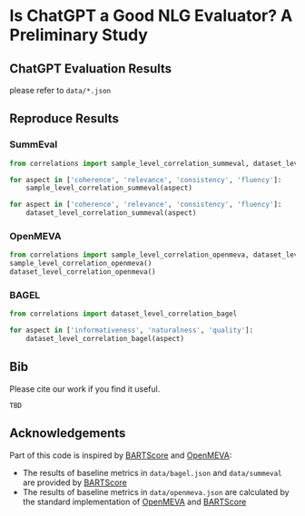 # Is ChatGPT a Good NLG Evaluator? A Preliminary Study 

## ChatGPT Evaluation Results
please refer to `data/*.json`

## Reproduce Results
### SummEval
```python
from correlations import sample_level_correlation_summeval, dataset_level_correlation_summeval

for aspect in ['coherence', 'relevance', 'consistency', 'fluency']:
    sample_level_correlation_summeval(aspect)

for aspect in ['coherence', 'relevance', 'consistency', 'fluency']:
    dataset_level_correlation_summeval(aspect)
```

### OpenMEVA
```python
from correlations import sample_level_correlation_openmeva, dataset_level_correlation_openmeva
sample_level_correlation_openmeva()
dataset_level_correlation_openmeva()
```

### BAGEL
```python
from correlations import dataset_level_correlation_bagel

for aspect in ['informativeness', 'naturalness', 'quality']:
    dataset_level_correlation_bagel(aspect)
```

## Bib
Please cite our work if you find it useful.
```
TBD
```

## Acknowledgements
Part of this code is inspired by [BARTScore](https://github.com/neulab/BARTScore) and [OpenMEVA](https://github.com/thu-coai/OpenMEVA):
- The results of baseline metrics in `data/bagel.json` and `data/summeval` are provided by [BARTScore](https://github.com/neulab/BARTScore)  
- The results of baseline metrics in `data/openmeva.json` are calculated by the standard implementation of [OpenMEVA](https://github.com/thu-coai/OpenMEVA#toolkit) and [BARTScore](https://github.com/neulab/BARTScore#direct-use)